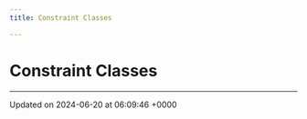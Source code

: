 ```yaml
---
title: Constraint Classes

---
```


# Constraint Classes








-------------------------------

Updated on 2024-06-20 at 06:09:46 +0000